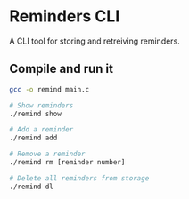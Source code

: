 # Reminders CLI

A CLI tool for storing and retreiving reminders.

## Compile and run it

```bash
gcc -o remind main.c

# Show reminders
./remind show

# Add a reminder
./remind add

# Remove a reminder
./remind rm [reminder number]

# Delete all reminders from storage
./remind dl
```
